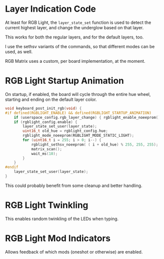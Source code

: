 # Layer Indication Code 

At least for RGB Light, the `layer_state_set` function is used to detect the current highest layer, and change the underglow based on that layer.  

This works for both the regular layers, and for the default layers, too.

I use the sethsv variants of the commands, so that different modes can be used, as well. 

RGB Matrix uses a custom, per board implementation, at the moment. 

# RGB Light Startup Animation

On startup, if enabled, the board will cycle through the entire hue wheel, starting and ending on the default layer color. 

```c
void keyboard_post_init_rgb(void) {
#if defined(RGBLIGHT_ENABLE) && defined(RGBLIGHT_STARTUP_ANIMATION)
    if (userspace_config.rgb_layer_change) { rgblight_enable_noeeprom(); }
    if (rgblight_config.enable) {
        layer_state_set_user(layer_state);
        uint16_t old_hue = rgblight_config.hue;
        rgblight_mode_noeeprom(RGBLIGHT_MODE_STATIC_LIGHT);
        for (uint16_t i = 255; i > 0; i--) {
            rgblight_sethsv_noeeprom( ( i + old_hue) % 255, 255, 255);
            matrix_scan();
            wait_ms(10);
        }
    }
#endif
    layer_state_set_user(layer_state);
}
```

This could probably benefit from some cleanup and better handling. 


# RGB Light Twinkling 

This enables random twinkling of the LEDs when typing. 

# RGB Light Mod Indicators

Allows feedback of which mods (oneshot or otherwise) are enabled. 
